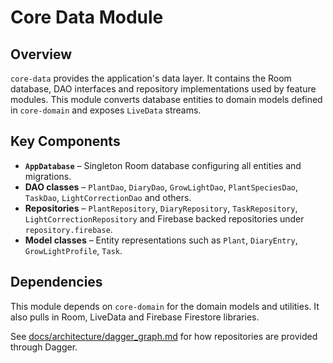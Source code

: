 # Core Data Module

## Overview
`core-data` provides the application's data layer. It contains the Room database, DAO interfaces and repository implementations used by feature modules. This module converts database entities to domain models defined in `core-domain` and exposes `LiveData` streams.

## Key Components
- **`AppDatabase`** – Singleton Room database configuring all entities and migrations.
- **DAO classes** – `PlantDao`, `DiaryDao`, `GrowLightDao`, `PlantSpeciesDao`, `TaskDao`, `LightCorrectionDao` and others.
- **Repositories** – `PlantRepository`, `DiaryRepository`, `TaskRepository`, `LightCorrectionRepository` and Firebase backed repositories under `repository.firebase`.
- **Model classes** – Entity representations such as `Plant`, `DiaryEntry`, `GrowLightProfile`, `Task`.

## Dependencies
This module depends on `core-domain` for the domain models and utilities. It also pulls in Room, LiveData and Firebase Firestore libraries.

See [docs/architecture/dagger_graph.md](../docs/architecture/dagger_graph.md) for how repositories are provided through Dagger.

